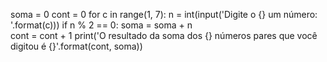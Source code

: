 soma = 0
cont = 0
for c in range(1, 7):
    n = int(input('Digite o {} um número: '.format(c)))
    if n % 2 == 0:
        soma = soma + n   
        cont = cont + 1
print('O resultado da soma dos {} números pares que você digitou é {}'.format(cont, soma))    